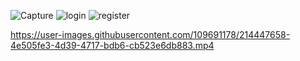 ![Capture](https://user-images.githubusercontent.com/109691178/214447648-1b773e2b-820a-43eb-bf15-c3f9c4a5cdfb.PNG)
![login](https://user-images.githubusercontent.com/109691178/214447653-7a570cb8-d3e6-464f-80d2-931d4a77b1c8.PNG)
![register](https://user-images.githubusercontent.com/109691178/214447654-c87492ed-bb26-4b4a-a375-5219d8513235.PNG)


https://user-images.githubusercontent.com/109691178/214447658-4e505fe3-4d39-4717-bdb6-cb523e6db883.mp4

